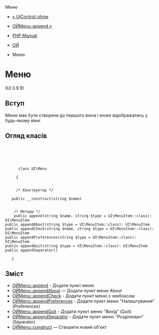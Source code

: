 Меню

-   [« UIControl::show](ui-control.show.html)
    
-   [ОЙMenu::append »](ui-menu.append.html)
    
-   [PHP Manual](index.html)
    
-   [ОЙ](book.ui.html)
    
-   Меню
    

# Меню

(UI 0.9.9)

## Вступ

Меню має бути створене до першого вікна і може відображатись у будь-якому вікні

## Огляд класів

```classsynopsis



    
     
      class UI\Menu
     
     {


     /* Конструктор */
    
   public __construct(string $name)


    /* Методы */
    public append(string $name, string $type = UI\MenuItem::class): UI\MenuItem
public appendAbout(string $type = UI\MenuItem::class): UI\MenuItem
public appendCheck(string $name, string $type = UI\MenuItem::class): UI\MenuItem
public appendPreferences(string $type = UI\MenuItem::class): UI\MenuItem
public appendQuit(string $type = UI\MenuItem::class): UI\MenuItem
public appendSeparator()

   }
```

## Зміст

-   [ОЙMenu::append](ui-menu.append.html) - Додати пункт меню
-   [ОЙMenu::appendAbout](ui-menu.appendabout.html) — Додати пункт меню About
-   [ОЙMenu::appendCheck](ui-menu.appendcheck.html) - Додати пункт меню з чекбоксом
-   [ОЙMenu::appendPreferences](ui-menu.appendpreferences.html) - Додати пункт меню "Налаштування" (Preferences)
-   [ОЙMenu::appendQuit](ui-menu.appendquit.html) - Додати пункт меню "Вихід" (Quit)
-   [ОЙMenu::appendSeparator](ui-menu.appendseparator.html) - Додати пункт меню "Розділювач" (Separator)
-   [ОЙMenu::construct](ui-menu.construct.html) — Створити новий об'єкт